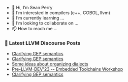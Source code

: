 - 👋 Hi, I’m Sean Perry
- 👀 I’m interested in compilers (c++, COBOL, llvm)
- 🌱 I’m currently learning ...
- 💞️ I’m looking to collaborate on ...
- 📫 How to reach me ...

<!---
s66perry/s66perry is a ✨ special ✨ repository because its `README.md` (this file) appears on your GitHub profile.
You can click the Preview link to take a look at your changes.
--->
### 📕 Latest LLVM Discourse Posts

<!-- DISCOURSE-LLVM:START -->
- [Clarifying GEP semantics](https://discourse.llvm.org/t/clarifying-gep-semantics/70415#post_20)
- [Clarifying GEP semantics](https://discourse.llvm.org/t/clarifying-gep-semantics/70415#post_19)
- [Some ideas about organizing dialects](https://discourse.llvm.org/t/some-ideas-about-organizing-dialects/71968#post_13)
- [Pre-LLVM-DEV&#39;23 -- Embedded Toolchains Workshop](https://discourse.llvm.org/t/pre-llvm-dev23-embedded-toolchains-workshop/71360#post_14)
- [Clarifying GEP semantics](https://discourse.llvm.org/t/clarifying-gep-semantics/70415#post_18)
<!-- DISCOURSE-LLVM:END -->
